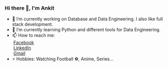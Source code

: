 ### Hi there 👋, I'm Ankit
- 🔭 I’m currently working on Database and Data Engineering. I also like full stack development.
- 🌱 I’m currently learning Python and different tools for Data Engineering.
- 📫 How to reach me:   
&nbsp;[Facebook](https://www.facebook.com/ankeat/)  
&nbsp;[LinkedIn](https://www.linkedin.com/in/ankit-khatiwada-ak/)   
&nbsp;[Gmail](mailto:akgunner6@gmail.com)  
- ⚡ Hobbies: Watching Football ⚽, Anime, Series...

